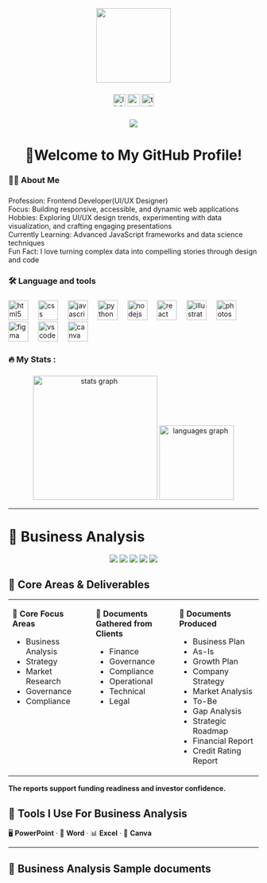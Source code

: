 <div align="center">
  <img height="150" src="https://media.giphy.com/media/M9gbBd9nbDrOTu1Mqx/giphy.gif"  />
</div>

###

<div align="center">
  <img src="https://img.shields.io/static/v1?message=LinkedIn&logo=linkedin&label=&color=0077B5&logoColor=white&labelColor=&style=for-the-badge" height="25" alt="linkedin logo"  />
  <img src="https://img.shields.io/static/v1?message=Youtube&logo=youtube&label=&color=FF0000&logoColor=white&labelColor=&style=for-the-badge" height="25" alt="youtube logo"  />
  <img src="https://img.shields.io/static/v1?message=Twitter&logo=twitter&label=&color=1DA1F2&logoColor=white&labelColor=&style=for-the-badge" height="25" alt="twitter logo"  />
</div>

###

<div align="center">
  <img src="https://visitor-badge.laobi.icu/badge?page_id=Nkosi201.Nkosi201&"  />
</div>

###

<h1 align="center">👋Welcome to My GitHub Profile!</h1>

###

<h3 align="left">👩‍💻  About Me</h3>

###

<p align="left"> Profession: Frontend Developer(UI/UX Designer)<br> Focus: Building responsive, accessible, and dynamic web applications<br> Hobbies: Exploring UI/UX design trends, experimenting with data visualization, and crafting engaging presentations<br>Currently Learning: Advanced JavaScript frameworks and data science techniques<br> Fun Fact: I love turning complex data into compelling stories through design and code</p>

###

<h3 align="left">🛠 Language and tools</h3>

###

<div align="left">
  <img src="https://cdn.jsdelivr.net/gh/devicons/devicon/icons/html5/html5-original.svg" height="40" alt="html5 logo"  />
  <img width="12" />
  <img src="https://cdn.jsdelivr.net/gh/devicons/devicon/icons/css3/css3-original.svg" height="40" alt="css logo"  />
  <img width="12" />
  <img src="https://cdn.jsdelivr.net/gh/devicons/devicon/icons/javascript/javascript-original.svg" height="40" alt="javascript logo"  />
  <img width="12" />
  <img src="https://cdn.jsdelivr.net/gh/devicons/devicon/icons/python/python-original.svg" height="40" alt="python logo"  />
  <img width="12" />
  <img src="https://cdn.jsdelivr.net/gh/devicons/devicon/icons/nodejs/nodejs-original.svg" height="40" alt="nodejs logo"  />
  <img width="12" />
  <img src="https://cdn.jsdelivr.net/gh/devicons/devicon/icons/react/react-original.svg" height="40" alt="react logo"  />
  <img width="12" />
  <img src="https://cdn.jsdelivr.net/gh/devicons/devicon/icons/illustrator/illustrator-plain.svg" height="40" alt="illustrator logo"  />
  <img width="12" />
  <img src="https://cdn.jsdelivr.net/gh/devicons/devicon/icons/photoshop/photoshop-plain.svg" height="40" alt="photoshop logo"  />
  <img width="12" />
  <img src="https://cdn.jsdelivr.net/gh/devicons/devicon/icons/figma/figma-original.svg" height="40" alt="figma logo"  />
  <img width="12" />
  <img src="https://cdn.jsdelivr.net/gh/devicons/devicon/icons/vscode/vscode-original.svg" height="40" alt="vscode logo"  />
  <img width="12" />
  <img src="https://cdn.jsdelivr.net/gh/devicons/devicon/icons/canva/canva-original.svg" height="40" alt="canva logo"  />
</div>

###

<h3 align="left">🔥   My Stats :</h3>

###

<div align="center">
  <img src="https://github-readme-stats.vercel.app/api?username=Nkosi201&hide_title=false&hide_rank=false&show_icons=true&include_all_commits=true&count_private=true&disable_animations=false&theme=dracula&locale=en&hide_border=false&order=1" height="250" alt="stats graph"  />
  <img src="https://github-readme-stats.vercel.app/api/top-langs?username=Nkosi201&locale=en&hide_title=false&layout=compact&card_width=320&langs_count=5&theme=dracula&hide_border=false&order=2" height="150" alt="languages graph"  />
</div>

---
###
# 🧠 Business Analysis

<p align="center">
  <img src="https://img.shields.io/badge/STRATEGY-0d6efd?style=for-the-badge&logo=target&logoColor=white"/>
  <img src="https://img.shields.io/badge/BUSINESS%20ANALYSIS-198754?style=for-the-badge&logo=bar-chart&logoColor=white"/>
  <img src="https://img.shields.io/badge/MARKET%20RESEARCH-ffc107?style=for-the-badge&logo=graph&logoColor=black"/>
  <img src="https://img.shields.io/badge/GOVERNANCE-28a745?style=for-the-badge&logo=balance-scale&logoColor=white"/>
  <img src="https://img.shields.io/badge/COMPLIANCE-ff4d4d?style=for-the-badge&logo=check-circle&logoColor=white"/>
</p>

###

## 🧩 Core Areas & Deliverables

<table>
  <tr>
    <td valign="top" width="33%">

**🔹 Core Focus Areas**
- Business Analysis  
- Strategy  
- Market Research  
- Governance  
- Compliance  

</td>
    <td valign="top" width="33%">

**📁 Documents Gathered from Clients**
- Finance  
- Governance  
- Compliance  
- Operational  
- Technical  
- Legal  

</td>
    <td valign="top" width="33%">

**📄 Documents Produced**
- Business Plan  
- As-Is  
- Growth Plan  
- Company Strategy  
- Market Analysis  
- To-Be  
- Gap Analysis  
- Strategic Roadmap  
- Financial Report  
- Credit Rating Report  

</td>
  </tr>
</table>

**The reports support funding readiness and investor confidence.**

###

## 🧰 Tools I Use For Business Analysis

🖥️ **PowerPoint** · 📝 **Word** · 📊 **Excel** · 🎨 **Canva** 

---
## 📁 Business Analysis Sample documents
